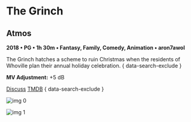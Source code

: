 # The Grinch

## Atmos

**2018 • PG • 1h 30m • Fantasy, Family, Comedy, Animation • aron7awol**

The Grinch hatches a scheme to ruin Christmas when the residents of Whoville plan their annual holiday celebration.
{ data-search-exclude }

**MV Adjustment:** +5 dB

[Discuss](https://www.avsforum.com/threads/bass-eq-for-filtered-movies.2995212/post-57504822)  [TMDB](360920)
{ data-search-exclude }

![img 0](https://i.imgur.com/668lZwy.jpg)

![img 1](https://i.imgur.com/9WnJ5Zl.jpg)

